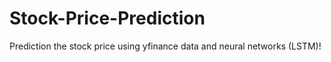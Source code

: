 # Stock-Price-Prediction
Prediction the stock price using yfinance data and neural networks (LSTM)!
